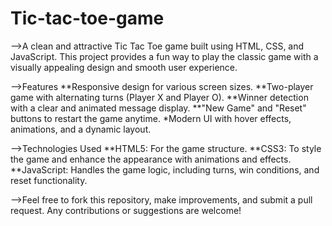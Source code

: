 # Tic-tac-toe-game
-->A clean and attractive Tic Tac Toe game built using HTML, CSS, and JavaScript. This project provides a fun way to play the classic game with a visually appealing design and smooth user experience.

-->Features
**Responsive design for various screen sizes.
**Two-player game with alternating turns (Player X and Player O).
**Winner detection with a clear and animated message display.
**"New Game" and "Reset" buttons to restart the game anytime.
*Modern UI with hover effects, animations, and a dynamic layout.

-->Technologies Used
**HTML5: For the game structure.
**CSS3: To style the game and enhance the appearance with animations and effects.
**JavaScript: Handles the game logic, including turns, win conditions, and reset functionality.

-->Feel free to fork this repository, make improvements, and submit a pull request. Any contributions or suggestions are welcome!
